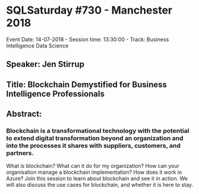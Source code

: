 # SQLSaturday #730 - Manchester 2018
Event Date: 14-07-2018 - Session time: 13:30:00 - Track: Business Intelligence  Data Science
## Speaker: Jen Stirrup
## Title: Blockchain Demystified for Business Intelligence Professionals
## Abstract:
### Blockchain is a transformational technology with the potential to extend digital transformation beyond an organization and into the processes it shares with suppliers, customers, and partners. 
What is blockchain? What can it do for my organization? How can your organisation manage a blockchain implementation? How does it work in Azure?
Join this session to learn about blockchain and see it in action. We will also discuss the use cases for blockchain, and whether it is here to stay.
